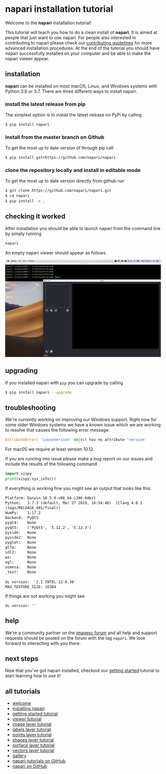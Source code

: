 # napari installation tutorial

Welcome to the **napari** installation tutorial!

This tutorial will teach you how to do a clean install of **napari**. It is aimed at people that just want to use napari. For people also interested in contributing to napari please check our [contributing guidelines](https://github.com/napari/napari/tree/master/docs/CONTRIBUTING.md) for more advanced installation procedures. At the end of the tutorial you should have napari successfully installed on your computer and be able to make the napari viewer appear.

## installation

**napari** can be installed on most macOS, Linux, and Windows systems with Python 3.6 or 3.7. There are three different ways to install napari.

### install the latest release from pip
 The simplest option is to install the latest release on PyPi by calling

```sh
$ pip install napari
```

### install from the master branch on Github
To get the most up to date version of through pip call
```sh
$ pip install git+https://github.com/napari/napari
```

### clone the repository locally and install in editable mode
To get the most up to date version directly from github run
```sh
$ git clone https://github.com/napari/napari.git
$ cd napari
$ pip install -e .
```

## checking it worked
After installation you should be able to launch napari from the command line by simply running
```sh
napari
```
An empty napari viewer should appear as follows

![image](./resources/launch_cli_empty.png)

## upgrading

If you installed napari with `pip` you can upgrade by calling
```sh
$ pip install napari --upgrade
```

## troubleshooting

We're currently working on improving our Windows support. Right now for some older Windows systems we have a known issue which we are working to resolve that causes the following error message:
```python
AttributeError: 'LooseVersion' object has no attribute 'version'
```
For mac0S we require at least version 10.12.

If you are running into issue please make a bug report on our issues and include the results of the following command

```python
import vispy
print(vispy.sys_info())
```

If everything is working fine you might see an output that looks like this:
```
Platform: Darwin-18.5.0-x86_64-i386-64bit
Python:   3.7.3 (default, Mar 27 2019, 16:54:48)  [Clang 4.0.1 (tags/RELEASE_401/final)]
NumPy:    1.17.2
Backend:  PyQt5
pyqt4:    None
pyqt5:    ('PyQt5', '5.12.2', '5.12.3')
pyside:   None
pyside2:  None
pyglet:   None
glfw:     None
sdl2:     None
wx:       None
egl:      None
osmesa:   None
_test:    None

GL version:  '2.1 INTEL-12.8.38'
MAX_TEXTURE_SIZE: 16384
```

If things are not working you might see
```
GL version: ''
```

## help

We're a community partner on the [imagesc forum](https://forum.image.sc/tags/napari) and all help and support requests should be posted on the forum with the tag `napari`. We look forward to interacting with you there.

## next steps

Now that you've got napari installed, checkout our [getting started](getting_started.md) tutorial to start learning how to use it!

## all tutorials

- [welcome](../README.md)
- [installing napari](installation.md)
- [getting started tutorial](getting_started.md)
- [viewer tutorial](viewer.md)
- [image layer tutorial](image.md)
- [labels layer tutorial](labels.md)
- [points layer tutorial](points.md)
- [shapes layer tutorial](shapes.md)
- [surface layer tutorial](surface.md)
- [vectors layer tutorial](vectors.md)
- [gallery](../gallery/gallery.md)
- [napari-tutorials on GitHub](https://github.com/napari/napari-tutorials)
- [napari on GitHub](https://github.com/napari/napari)
